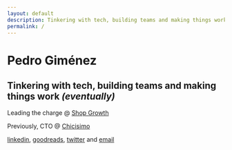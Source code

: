 ```yaml
---
layout: default
description: Tinkering with tech, building teams and making things work (eventually). Leading the charge at Shop Growth.
permalink: /
---
```


<h1 class="me">Pedro Giménez</h1>
<h2 class="about">Tinkering with tech, building teams and making things work <em class="eventually">(eventually)</em></h2>
<div class="work-wrapper">
  <p class="work">Leading the charge @ <a href="https://shop.app.com" target="_blank">Shop Growth</a></p>
  <p class="prevwork">Previously, CTO @ <a href="https://chicisimo.com/" target="_blank">Chicisimo</a></p>
</div>
<p class="find"><a href="https://www.linkedin.com/in/pedrotgimenez/" target="_blank">linkedin</a>, <a href="https://www.goodreads.com/user/show/38784217-pedro-gimenez" target="_blank">goodreads</a>, <a href="https://twitter.com/pedrotgimenez" target="_blank">twitter</a> and <a href="mailto:gimenez@hey.com">email</a></p>
